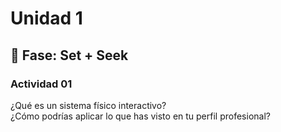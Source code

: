 # Unidad 1

## 🔎 Fase: Set + Seek

### Actividad 01

¿Qué es un sistema físico interactivo?  
¿Cómo podrías aplicar lo que has visto en tu perfil profesional?
